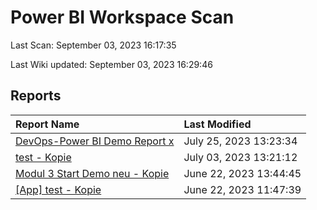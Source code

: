 



# Power BI Workspace Scan


Last Scan: September 03, 2023 16:17:35

Last Wiki updated: September 03, 2023 16:29:46
## Reports

|Report Name|Last Modified|
| :--- | :--- |
|[DevOps-Power BI Demo Report x](./DevOps-Power-BI-Demo-Report-x.md)|July 25, 2023 13:23:34|
|[test - Kopie](./test---Kopie.md)|July 03, 2023 13:21:12|
|[Modul 3 Start Demo neu - Kopie](./Modul-3-Start-Demo-neu---Kopie.md)|June 22, 2023 13:44:45|
|[[App] test - Kopie](./[App]-test---Kopie.md)|June 22, 2023 11:47:39|
